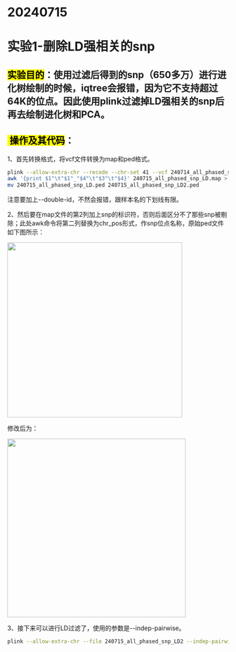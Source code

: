 # 20240715

# 实验1-删除LD强相关的snp

## <mark>实验目的</mark>：**使用过滤后得到的snp（650多万）进行进化树绘制的时候，iqtree会报错，因为它不支持超过64K的位点。因此使用plink过滤掉LD强相关的snp后再去绘制进化树和PCA。**

## <mark> 操作及其代码</mark>：

1、首先转换格式，将vcf文件转换为map和ped格式。

```bash
plink --allow-extra-chr --recode --chr-set 41 --vcf 240714_all_phased_snp.vcf.gz --out 240715_all_phased_snp_LD --double-id
awk '{print $1"\t"$1"_"$4"\t"$3"\t"$4}' 240715_all_phased_snp_LD.map > 240715_all_phased_snp_LD2.map
mv 240715_all_phased_snp_LD.ped 240715_all_phased_snp_LD2.ped
```

注意要加上--double-id，不然会报错，跟样本名的下划线有限。

2、然后要在map文件的第2列加上snp的标识符，否则后面区分不了那些snp被剔除；此处awk命令将第二列替换为chr_pos形式，作snp位点名称，原始ped文件如下图所示：

<img src="file:///C:/Users/86153/AppData/Roaming/marktext/images/2024-07-15-16-02-22-image.png" title="" alt="" width="398">

修改后为：

<img src="file:///C:/Users/86153/AppData/Roaming/marktext/images/2024-07-15-16-04-12-image.png" title="" alt="" width="406">

3、接下来可以进行LD过滤了，使用的参数是--indep-pairwise。

```bash
plink --allow-extra-chr --file 240715_all_phased_snp_LD2 --indep-pairwise 50 10 0.1 --out 240715_all_phased_snp_LDfilter
```
